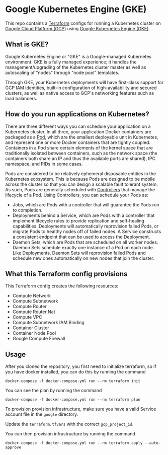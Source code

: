 # Google Kubernetes Engine (GKE)

This repo contains a [Terraform](https://www.terraform.io) configs for running a Kubernetes cluster on [Google Cloud Platform (GCP)](https://cloud.google.com/)
using [Google Kubernetes Engine (GKE)](https://cloud.google.com/kubernetes-engine/).

## What is GKE?

Google Kubernetes Engine or "GKE" is a Google-managed Kubernetes environment. GKE is a fully managed experience; it
handles the management/upgrading of the Kubernetes cluster master as well as autoscaling of "nodes" through "node pool"
templates.

Through GKE, your Kubernetes deployments will have first-class support for GCP IAM identities, built-in configuration of
high-availability and secured clusters, as well as native access to GCP's networking features such as load balancers.

## <a name="how-to-run-applications"></a>How do you run applications on Kubernetes?

There are three different ways you can schedule your application on a Kubernetes cluster. In all three, your application
Docker containers are packaged as a [Pod](https://kubernetes.io/docs/concepts/workloads/pods/pod/), which are the
smallest deployable unit in Kubernetes, and represent one or more Docker containers that are tightly coupled. Containers
in a Pod share certain elements of the kernel space that are traditionally isolated between containers, such as the
network space (the containers both share an IP and thus the available ports are shared), IPC namespace, and PIDs in some
cases.

Pods are considered to be relatively ephemeral disposable entities in the Kubernetes ecosystem. This is because Pods are
designed to be mobile across the cluster so that you can design a scalable fault tolerant system. As such, Pods are
generally scheduled with
[Controllers](https://kubernetes.io/docs/concepts/workloads/pods/pod-overview/#pods-and-controllers) that manage the
lifecycle of a Pod. Using Controllers, you can schedule your Pods as:

- Jobs, which are Pods with a controller that will guarantee the Pods run to completion.
- Deployments behind a Service, which are Pods with a controller that implement lifecycle rules to provide replication
  and self-healing capabilities. Deployments will automatically reprovision failed Pods, or migrate Pods to healthy
  nodes off of failed nodes. A Service constructs a consistent endpoint that can be used to access the Deployment.
- Daemon Sets, which are Pods that are scheduled on all worker nodes. Daemon Sets schedule exactly one instance of a Pod
  on each node. Like Deployments, Daemon Sets will reprovision failed Pods and schedule new ones automatically on
  new nodes that join the cluster.


## What this Terraform config provisions

This Terraform config creates the following resources:
- Compute Network
- Compute Subnetwork
- Compute Router
- Compute Router Nat
- Compute VPC
- Compute Subnetwork IAM Binding
- Container Cluster
- Container Node Pool
- Google Compute Firewall

## Usage

After you cloned the repository, you first need to initialize terraform, so if you have docker installed, you can do this by running the command

```
docker-compose -f docker-compose.yml run --rm terraform init
```

You can see the plan by running the command

```
docker-compose -f docker-compose.yml run --rm terraform plan
```

To provision provision infrastructure, make sure you have a valid Service account file in the `google` directory.

Update the `terraform.tfvars` with the correct `gcp_project_id`.

You can then provision infrastructure by running the command

```
docker-compose -f docker-compose.yml run --rm terraform apply --auto-approve
```

